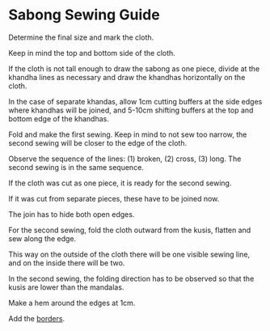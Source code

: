 # Sabong Sewing Guide

Determine the final size and mark the cloth.

Keep in mind the top and bottom side of the cloth.

If the cloth is not tall enough to draw the sabong as one piece, divide at the
khandha lines as necessary and draw the khandhas horizontally on the cloth.

In the case of separate khandas, allow 1cm cutting buffers at the side edges
where khandhas will be joined, and 5-10cm shifting buffers at the top and bottom
edge of the khandhas.

Fold and make the first sewing. Keep in mind to not sew too narrow, the second
sewing will be closer to the edge of the cloth.

Observe the sequence of the lines: (1) broken, (2) cross, (3) long. The second
sewing is in the same sequence.

If the cloth was cut as one piece, it is ready for the second sewing.

If it was cut from separate pieces, these have to be joined now.

The join has to hide both open edges.

For the second sewing, fold the cloth outward from the kusis, flatten and sew
along the edge.

This way on the outside of the cloth there will be one visible sewing line, and
on the inside there will be two.

In the second sewing, the folding direction has to be observed so that the kusis
are lower than the mandalas.

Make a hem around the edges at 1cm.

Add the [borders](/#/en/borders).

